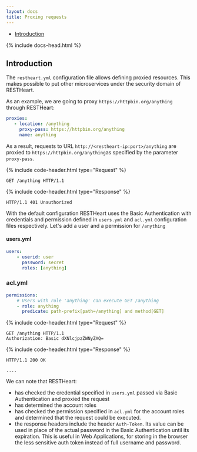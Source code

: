 ```yaml
---
layout: docs
title: Proxing requests
---
```


<div markdown="1" class="d-none d-xl-block col-xl-2 order-last bd-toc">

* [Introduction](#introduction)

</div>
<div markdown="1" class="col-12 col-md-9 col-xl-8 py-md-3 bd-content">

{% include docs-head.html %} 

## Introduction

The `restheart.yml` configuration file allows defining proxied resources. This makes possible to put other microservices under the security domain of RESTHeart.

As an example, we are going to proxy `https://httpbin.org/anything` through RESTHeart:

```yml
proxies:
   - location: /anything
     proxy-pass: https://httpbin.org/anything
     name: anything
```

As a result, requests to URL `http://<restheart-ip:port>/anything` are proxied to `https://httpbin.org/anything`as specified by the parameter `proxy-pass`.

{% include code-header.html type="Request" %}

```http
GET /anything HTTP/1.1
```

{% include code-header.html type="Response" %}

```http
HTTP/1.1 401 Unauthorized
```

With the default configuration RESTHeart uses the Basic Authentication with credentials and permission defined in `users.yml` and `acl.yml` configuration files respectively. Let's add a user and a permission for `/anything`

#### users.yml

```yml
users:
    - userid: user
      password: secret
      roles: [anything]
```

### acl.yml

```yml
permissions:
    # Users with role 'anything' can execute GET /anything
    - role: anything
      predicate: path-prefix[path=/anything] and method[GET]
```

{% include code-header.html type="Request" %}

```http
GET /anything HTTP/1.1
Authorization: Basic dXNlcjpzZWNyZXQ=
```

{% include code-header.html type="Response" %}

```http
HTTP/1.1 200 OK

....
```
We can note that RESTHeart:

-   has checked the credential specified in `users.yml` passed via Basic Authentication and proxied the request
-   has determined the account roles
-   has checked the permission specified in `acl.yml` for the account roles and determined that the request could be executed.
-   the response headers include the header `Auth-Token`. Its value can be used in place of the actual password in the Basic Authentication until its expiration. This is useful in Web Applications, for storing in the browser the less sensitive auth token instead of full username and password.
